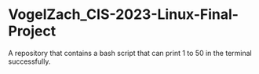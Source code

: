 # VogelZach_CIS-2023-Linux-Final-Project
A repository that contains a bash script that can print 1 to 50 in the terminal successfully. 
